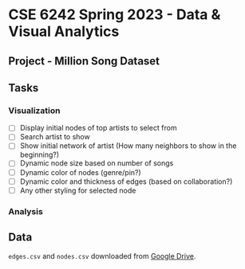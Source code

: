 # CSE 6242 Spring 2023 - Data & Visual Analytics

## Project - Million Song Dataset

## Tasks

### Visualization

- [ ] Display initial nodes of top artists to select from
- [ ] Search artist to show
- [ ] Show initial network of artist (How many neighbors to show in the beginning?)
- [ ] Dynamic node size based on number of songs
- [ ] Dynamic color of nodes (genre/pin?)
- [ ] Dynamic color and thickness of edges (based on collaboration?)
- [ ] Any other styling for selected node

### Analysis

## Data

`edges.csv` and `nodes.csv` downloaded from [Google Drive](https://drive.google.com/drive/folders/1YSNuRQ7hROi0GIUJBAjeSklNeyk_DYqg?usp=share_link).
